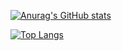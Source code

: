 [![Anurag's GitHub stats](https://github-readme-stats.vercel.app/api?username=AlexeyKazinich&count_private=true&show_icons=true&theme=dark)](https://github.com/anuraghazra/github-readme-stats)

[![Top Langs](https://github-readme-stats.vercel.app/api/top-langs/?username=AlexeyKazinich&theme=dark)](https://github.com/anuraghazra/github-readme-stats)
